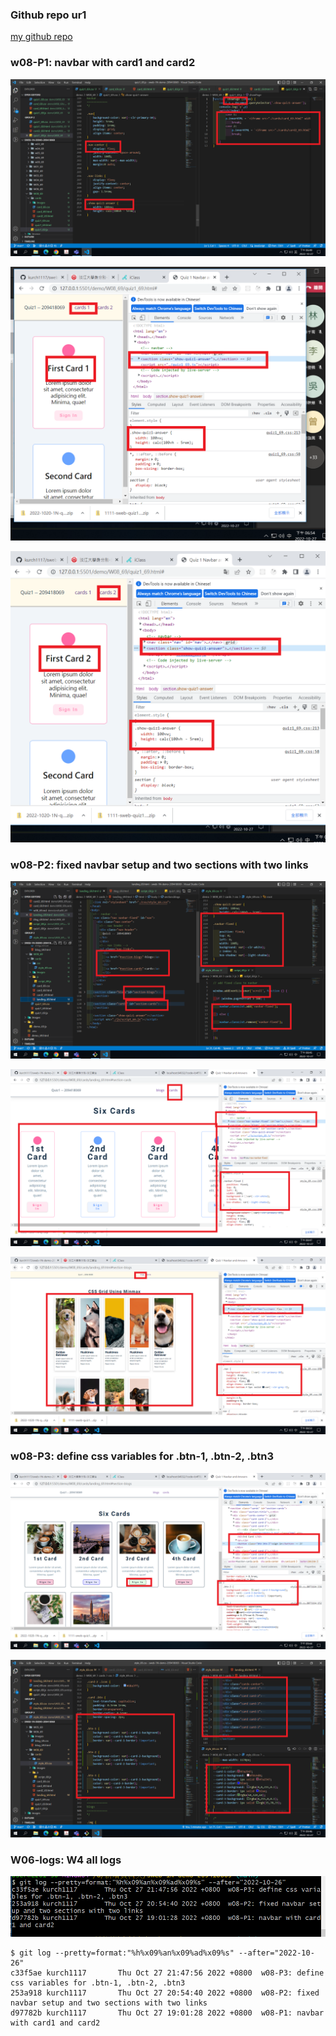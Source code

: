 ### Github repo ur1

[my github repo](https://github.com/kurch1117/sweb-1N-demo-209418069)

### w08-P1: navbar with card1 and card2

![](w08-p1-1.png)

![](w08-p1-2.png)

![](w08-p1-3.png)

### w08-P2: fixed navbar setup and two sections with two links

![](w08-p2-1.png)

![](w08-p2-2.png)

![](w08-p2-3.png)

### w08-P3: define css variables for .btn-1, .btn-2, .btn3

![](w08-p3-1.png)

![](w08-p3-2.png)

### W06-logs: W4 all logs

![](w08-p4.png)

```
$ git log --pretty=format:"%h%x09%an%x09%ad%x09%s" --after="2022-10-26"
c33f5ae kurch1117       Thu Oct 27 21:47:56 2022 +0800  w08-P3: define css variables for .btn-1, .btn-2, .btn3
253a918 kurch1117       Thu Oct 27 20:54:40 2022 +0800  w08-P2: fixed navbar setup and two sections with two links
d97782b kurch1117       Thu Oct 27 19:01:28 2022 +0800  w08-P1: navbar with card1 and card2

```
